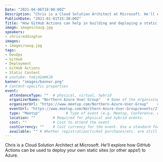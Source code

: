 ```yaml
---
Date: "2021-04-06T18:00:00Z"
Description: "Chris is a Cloud Solution Architect at Microsoft. He'll explore how GitHub Actions can be used to deploy your own static sites (or other apps!) to Azure."
PublishDate: "2021-01-01T15:30:00Z"
Title: "How GitHub Actions can help in building and deploying a static website and more"
image: images/naug.jpg
speakers:
- chrisreddington
images:
- images/naug.jpg
tags:
- DevOps
- GitHub
- Deployment
- GitHub Actions
- Static Content
# youtube: to6j4ImHKJ8
banner: "images/banner.png"
# Content-specific properties
event:
  attendanceType: ""  # physical, virtual, hybrid
  organizerName: "Northern Azure User Group"   # Name of the organising group / event (e.g. Name of the conference)
  organizerUrl: "https://www.meetup.com/Northern-Azure-User-Group"    # URL of the organising group
  eventUrl: "https://www.meetup.com/Northern-Azure-User-Group/events/276192486/"        # URL of the specific event, if applicable (e.g. a meetup talk, rather than the meetup group)
  type: "Meetup"            # Type of event (e.g. Meetup, Conference, etc.)
  location: ""        # Required for physical and hybrid events.
  cost: ""            # Cost to attend the event
  costCurrency: ""    # Cost currency for the event. Use a standard format - http://en.wikipedia.org/wiki/ISO_4217
  available: "" # Whether registration/ticket purchases/etc. are still available (true/false). Defaults to false when event is in past.
---
```

Chris is a Cloud Solution Architect at Microsoft. He'll explore how GitHub Actions can be used to deploy your own static sites (or other apps!) to Azure.